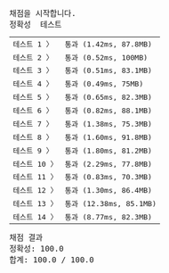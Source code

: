 <pre class="console-content"><div></div><div class="console-heading">채점을 시작합니다.</div><div class="console-message">정확성  테스트</div><table class="console-test-group" data-category="correctness"><tbody><tr data-testcase-id="54621"><td valign="top" class="td-label">테스트 1 <span>〉</span></td><td class="result passed">통과 (1.42ms, 87.8MB)</td></tr><tr data-testcase-id="54622"><td valign="top" class="td-label">테스트 2 <span>〉</span></td><td class="result passed">통과 (0.52ms, 100MB)</td></tr><tr data-testcase-id="54623"><td valign="top" class="td-label">테스트 3 <span>〉</span></td><td class="result passed">통과 (0.51ms, 83.1MB)</td></tr><tr data-testcase-id="54624"><td valign="top" class="td-label">테스트 4 <span>〉</span></td><td class="result passed">통과 (0.49ms, 75MB)</td></tr><tr data-testcase-id="54625"><td valign="top" class="td-label">테스트 5 <span>〉</span></td><td class="result passed">통과 (0.65ms, 82.3MB)</td></tr><tr data-testcase-id="54626"><td valign="top" class="td-label">테스트 6 <span>〉</span></td><td class="result passed">통과 (0.82ms, 88.1MB)</td></tr><tr data-testcase-id="54627"><td valign="top" class="td-label">테스트 7 <span>〉</span></td><td class="result passed">통과 (1.38ms, 75.3MB)</td></tr><tr data-testcase-id="54628"><td valign="top" class="td-label">테스트 8 <span>〉</span></td><td class="result passed">통과 (1.60ms, 91.8MB)</td></tr><tr data-testcase-id="54629"><td valign="top" class="td-label">테스트 9 <span>〉</span></td><td class="result passed">통과 (1.80ms, 81.2MB)</td></tr><tr data-testcase-id="54630"><td valign="top" class="td-label">테스트 10 <span>〉</span></td><td class="result passed">통과 (2.29ms, 77.8MB)</td></tr><tr data-testcase-id="54631"><td valign="top" class="td-label">테스트 11 <span>〉</span></td><td class="result passed">통과 (0.83ms, 70.3MB)</td></tr><tr data-testcase-id="54632"><td valign="top" class="td-label">테스트 12 <span>〉</span></td><td class="result passed">통과 (1.30ms, 86.4MB)</td></tr><tr data-testcase-id="54633"><td valign="top" class="td-label">테스트 13 <span>〉</span></td><td class="result passed">통과 (12.38ms, 85.1MB)</td></tr><tr data-testcase-id="54634"><td valign="top" class="td-label">테스트 14 <span>〉</span></td><td class="result passed">통과 (8.77ms, 82.3MB)</td></tr></tbody></table><div class="console-heading">채점 결과</div><div class="console-message">정확성: 100.0</div><div class="console-message">합계: 100.0 / 100.0</div></pre>